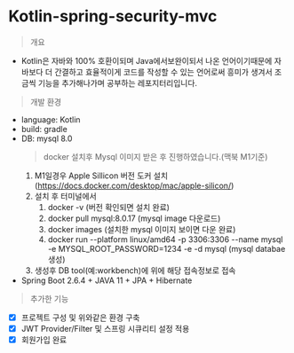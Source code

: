 # Kotlin-spring-security-mvc

>개요
  * Kotlin은 자바와 100% 호환이되며 Java에서보완이되서 나온 언어이기때문에 자바보다 더 간결하고      효율적이게 코드를 작성할 수 있는 언어로써 흥미가 생겨서 조금씩 기능을 추가해나가며 공부하는 레포지터리입니다.

>개발 환경
  *  language: Kotlin
  *  build: gradle
  *  DB: mysql 8.0
     > docker 설치후 Mysql 이미지 받은 후 진행하였습니다.(맥북 M1기준)
      1. M1일경우 Apple Sillicon 버전 도커 설치(https://docs.docker.com/desktop/mac/apple-silicon/) 
      2. 설치 후 터미널에서 
         1. docker -v (버전 확인되면 설치 완료)
         2. docker pull mysql:8.0.17 (mysql image 다운로드)
         3. docker images (설치한 mysql 이미지 보이면 다운 완료)
         4. docker run --platform linux/amd64 -p 3306:3306 --name mysql -e MYSQL_ROOT_PASSWORD=1234 -e -d mysql (mysql databae생성)
      3. 생성후 DB tool(예:workbench)에 위에 해당 접속정보로 접속
  *  Spring Boot 2.6.4 + JAVA 11 + JPA + Hibernate
  
>추가한 기능
  *  [x] 프로젝트 구성 및 위와같은 환경 구축    
  *  [x] JWT Provider/Filter 및 스프링 시큐리티 설정 적용    
  *  [x] 회원가입 완료
